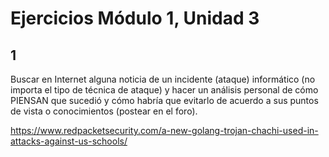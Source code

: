 # Ejercicios Módulo 1, Unidad 3

## 1

Buscar en Internet alguna noticia de un incidente (ataque) informático (no importa el tipo de
técnica de ataque) y hacer un análisis personal de cómo PIENSAN que sucedió y cómo habría
que evitarlo de acuerdo a sus puntos de vista o conocimientos (postear en el foro).

<https://www.redpacketsecurity.com/a-new-golang-trojan-chachi-used-in-attacks-against-us-schools/>


